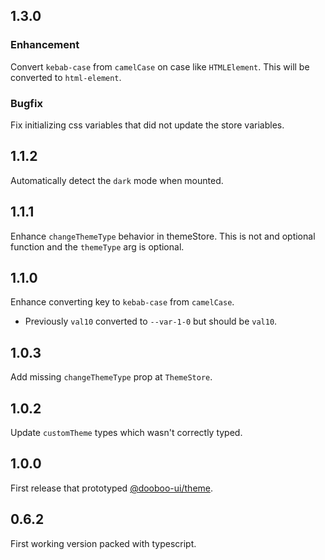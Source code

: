 ## 1.3.0

### Enhancement

Convert `kebab-case` from `camelCase` on case like `HTMLElement`. This will be converted to `html-element`.

### Bugfix

Fix initializing css variables that did not update the store variables.

## 1.1.2

Automatically detect the `dark` mode when mounted.

## 1.1.1

Enhance `changeThemeType` behavior in themeStore. This is not and optional function and the `themeType` arg is optional.

## 1.1.0

Enhance converting key to `kebab-case` from `camelCase`.

- Previously `val10` converted to `--var-1-0` but should be `val10`.

## 1.0.3

Add missing `changeThemeType` prop at `ThemeStore`.

## 1.0.2

Update `customTheme` types which wasn't correctly typed.

## 1.0.0

First release that prototyped [@dooboo-ui/theme](https://www.npmjs.com/package/@dooboo-ui/theme).

## 0.6.2

First working version packed with typescript.
